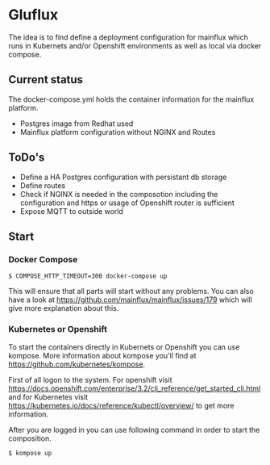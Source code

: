 # Gluflux 
The idea is to find define a deployment configuration for mainflux which runs in Kubernets and/or Openshift environments as well as local via docker compose.

## Current status
The docker-compose.yml holds the container information for the mainflux platform. 
* Postgres image from Redhat used
* Mainflux platform configuration without NGINX and Routes

## ToDo's
* Define a HA Postgres configuration with persistant db storage
* Define routes
* Check if NGINX is needed in the composotion including the configuration and https or
usage of Openshift router is sufficient 
* Expose MQTT to outside world

## Start
### Docker Compose
```
$ COMPOSE_HTTP_TIMEOUT=300 docker-compose up
```
This will ensure that all parts will start without any problems. You can also have a look at https://github.com/mainflux/mainflux/issues/179 which will give more explanation about this.

### Kubernetes or Openshift
To start the containers directly in Kubernets or Openshift you can use kompose. More information about kompose you'll find at https://github.com/kubernetes/kompose.

First of all logon to the system. For openshift visit https://docs.openshift.com/enterprise/3.2/cli_reference/get_started_cli.html and for Kubernetes visit https://kubernetes.io/docs/reference/kubectl/overview/ to get more information.

After you are logged in you can use following command in order to start the composition.

```
$ kompose up
```



